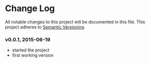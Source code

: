 # Change Log
All notable changes to this project will be documented in this file.
This project adheres to [Semantic Versioning](http://semver.org/).

### v0.0.1, 2015-06-19
- started the project
- first working version
